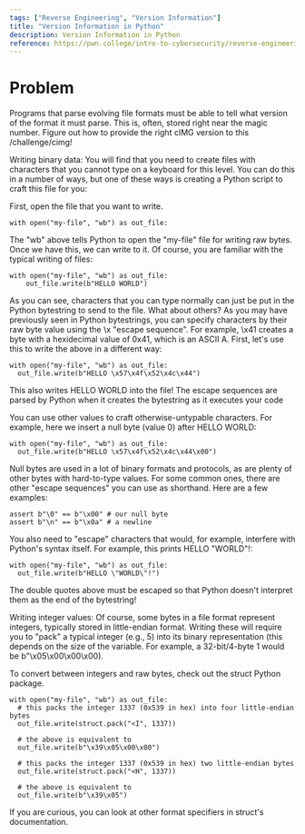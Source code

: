 ```yaml
---
tags: ["Reverse Engineering", "Version Information"]
title: "Version Information in Python"
description: Version Information in Python
reference: https://pwn.college/intro-to-cybersecurity/reverse-engineering/
---
```


# Problem

Programs that parse evolving file formats must be able to tell what version of the format it must parse. This is, often, stored right near the magic number. Figure out how to provide the right cIMG version to this /challenge/cimg!

Writing binary data: You will find that you need to create files with characters that you cannot type on a keyboard for this level. You can do this in a number of ways, but one of these ways is creating a Python script to craft this file for you:

First, open the file that you want to write.

```
with open("my-file", "wb") as out_file:
```

The "wb" above tells Python to open the "my-file" file for writing raw bytes. Once we have this, we can write to it. Of course, you are familiar with the typical writing of files:

```
with open("my-file", "wb") as out_file:
    out_file.write(b"HELLO WORLD")
```

As you can see, characters that you can type normally can just be put in the Python bytestring to send to the file. What about others? As you may have previously seen in Python bytestrings, you can specify characters by their raw byte value using the \x "escape sequence". For example, \x41 creates a byte with a hexidecimal value of 0x41, which is an ASCII A. First, let's use this to write the above in a different way:

```
with open("my-file", "wb") as out_file:
  out_file.write(b"HELLO \x57\x4f\x52\x4c\x44")
```

This also writes HELLO WORLD into the file! The escape sequences are parsed by Python when it creates the bytestring as it executes your code

You can use other values to craft otherwise-untypable characters. For example, here we insert a null byte (value 0) after HELLO WORLD:

```
with open("my-file", "wb") as out_file:
  out_file.write(b"HELLO \x57\x4f\x52\x4c\x44\x00")
```

Null bytes are used in a lot of binary formats and protocols, as are plenty of other bytes with hard-to-type values. For some common ones, there are other "escape sequences" you can use as shorthand. Here are a few examples:

```
assert b"\0" == b"\x00" # our null byte
assert b"\n" == b"\x0a" # a newline
```

You also need to "escape" characters that would, for example, interfere with Python's syntax itself. For example, this prints HELLO "WORLD"!:

```
with open("my-file", "wb") as out_file:
  out_file.write(b"HELLO \"WORLD\"!")
```

The double quotes above must be escaped so that Python doesn't interpret them as the end of the bytestring!

Writing integer values: Of course, some bytes in a file format represent integers, typically stored in little-endian format. Writing these will require you to "pack" a typical integer (e.g., 5) into its binary representation (this depends on the size of the variable. For example, a 32-bit/4-byte 1 would be b"\x05\x00\x00\x00).

To convert between integers and raw bytes, check out the struct Python package.

```
with open("my-file", "wb") as out_file:
  # this packs the integer 1337 (0x539 in hex) into four little-endian bytes
  out_file.write(struct.pack("<I", 1337))

  # the above is equivalent to
  out_file.write(b"\x39\x05\x00\x00")

  # this packs the integer 1337 (0x539 in hex) two little-endian bytes
  out_file.write(struct.pack("<H", 1337))

  # the above is equivalent to
  out_file.write(b"\x39\x05")
```

If you are curious, you can look at other format specifiers in struct's documentation.

